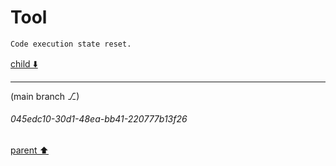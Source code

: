 # Tool

```python
Code execution state reset.
```

[child ⬇️](#045edc10-30d1-48ea-bb41-220777b13f26)

---

(main branch ⎇)
###### 045edc10-30d1-48ea-bb41-220777b13f26
[parent ⬆️](#e800d7b3-f5a7-432d-b542-886cb1f9083b)

